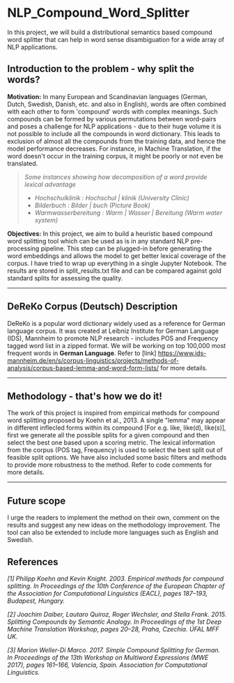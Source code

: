 # NLP_Compound_Word_Splitter
In this project, we will build a distributional semantics based compound word splitter that can help in word sense disambiguation for a wide array of NLP applications.


## Introduction to the problem - why split the words?

**Motivation:** In many European and Scandinavian languages (German, Dutch, Swedish, Danish, etc. and also in English), words are often combined with each other to form 'compound' words with complex meanings. Such compounds can be formed by various permutations between word-pairs and poses a challenge for NLP applications - due to their huge volume it is not possible to include all the compounds in word dictionary. This leads to exclusion of almost all the compounds from the training data, and hence the model performance decreases. For instance, in Machine Translation, if the word doesn't occur in the training corpus, it might be poorly or not even be translated. 

> *Some instances showing how decomposition of a word provide lexical advantage*
 > * *Hochschulklinik	: Hochschul | klinik (University Clinic)*
 > * *Bilderbuch	: Bilder | buch (Picture Book)*
 > * *Warmwasserbereitung : Warm | Wasser | Bereitung (Warm water system)*



**Objectives:** In this project, we aim to build a heuristic based compound word splitting tool which can be used as is in any standard NLP pre-processing pipeline. This step can be plugged-in before generating the word embeddings and allows the model to get better lexical coverage of the corpus. I have tried to wrap up everything in a single Jupyter Notebook. The results are stored in split_results.txt file and can be compared against gold standard splits for assessing the quality.

---

## DeReKo Corpus (Deutsch) Description

DeReKo is a popular word dictionary widely used as a reference for German language corpus. It was created at Leibniz Institute for German Language (IDS), Mannheim to promote NLP research - includes POS and Frequency tagged word list in a zipped format. We will be working on top 100,000 most frequent words in **German Language**. Refer to [link] https://www.ids-mannheim.de/en/s/corpus-linguistics/projects/methods-of-analysis/corpus-based-lemma-and-word-form-lists/ for more details.

---

## Methodology - that's how we do it!

The work of this project is inspired from empirical methods for compound word splitting proposed by Koehn et al., 2013. A single "lemma" may appear in different inflecled forms within its compound [For e.g. like, like(d), like(s)], first we generate all the possible splits for a given compound and then select the best one based upon a scoring metric. The lexical information from the corpus (POS tag, Frequency) is used to select the best split out of feasible split options. We have also included some basic filters and methods to provide more robustness to the method. Refer to code comments for more details.

--- 

## Future scope

I urge the readers to implement the method on their own, comment on the results and suggest any new ideas on the methodology improvement. The tool can also be extended to include more languages such as English and Swedish.

## References

*[1] Philipp Koehn and Kevin Knight. 2003. Empirical methods for compound splitting. In Proceedings of the 10th Conference of the European Chapter of the Association for Computational Linguistics (EACL), pages 187–193, Budapest, Hungary.*

*[2] Joachim Daiber, Lautaro Quiroz, Roger Wechsler, and Stella Frank. 2015. Splitting Compounds by Semantic Analogy. In Proceedings of the 1st Deep Machine Translation Workshop, pages 20–28, Praha, Czechia. ÚFAL MFF UK.*

*[3] Marion Weller-Di Marco. 2017. Simple Compound Splitting for German. In Proceedings of the 13th Workshop on Multiword Expressions (MWE 2017), pages 161–166, Valencia, Spain. Association for Computational Linguistics.*
